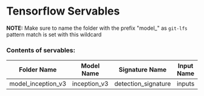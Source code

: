 # Tensorflow Servables

**NOTE:** Make sure to name the folder with the prefix "model_" as `git-lfs` pattern match is set with this wildcard

### Contents of servables:

| Folder Name | Model Name | Signature Name | Input Name | Output Name |
| ------ | ----- | ------ | ------ | ----- |
| model_inception_v3  | inception_v3  | detection_signature | inputs | label |
